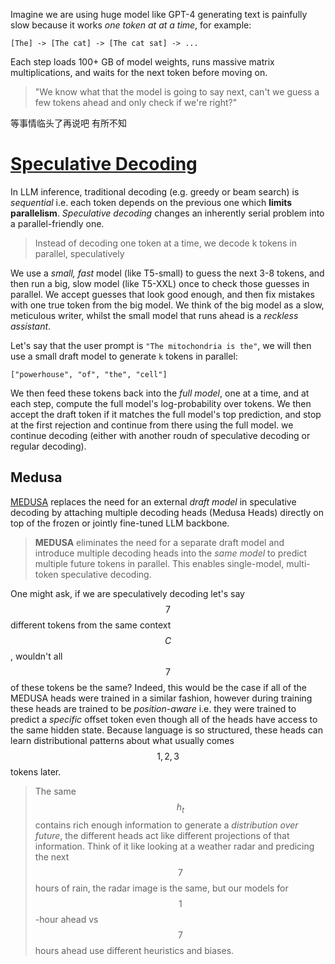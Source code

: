 Imagine we are using huge model like GPT-4 generating text is painfully slow because it works _one token at at a time_, for example:
```
[The] -> [The cat] -> [The cat sat] -> ...
```
Each step loads 100+ GB of model weights, runs massive matrix multiplications, and waits for the next token before moving on. 
> "We know what that the model is going to say next, can't we guess a few tokens ahead and only check if we're right?"

等事情临头了再说吧
有所不知

# [Speculative Decoding](https://arxiv.org/pdf/2211.17192)

In LLM inference, traditional decoding (e.g. greedy or beam search) is _sequential_ i.e. each token depends on the previous one which **limits parallelism**. _Speculative decoding_ changes an inherently serial problem into a parallel-friendly one. 

> Instead of decoding one token at a time, we decode k tokens in parallel, speculatively

We use a _small, fast_ model (like T5-small) to guess the next 3-8 tokens, and then run a big, slow model (like T5-XXL) once to check those guesses in parallel. We accept guesses that look good enough, and then fix mistakes with one true token from the big model. We think of the big model as a slow, meticulous writer, whilst the small model that runs ahead is a _reckless assistant_. 

Let's say that the user prompt is `"The mitochondria is the"`, we will then use a small draft model to generate `k` tokens in parallel:

```
["powerhouse", "of", "the", "cell"]
```

We then feed these tokens back into the _full model_, one at a time, and at each step, compute the full model's log-probability over tokens. We then accept the draft token if it matches the full model's top prediction, and stop at the first rejection and continue from there using the full model. we continue decoding (either with another roudn of speculative decoding or regular decoding). 

## Medusa

[MEDUSA](https://arxiv.org/pdf/2401.10774) replaces the need for an external _draft model_ in speculative decoding by attaching multiple decoding heads (Medusa Heads) directly on top of the frozen or jointly fine-tuned LLM backbone. 

> **MEDUSA** eliminates the need for a separate draft model and introduce multiple decoding heads into the _same model_ to predict multiple future tokens in parallel. This enables single-model, multi-token speculative decoding. 

One might ask, if we are speculatively decoding let's say $$7$$ different tokens from the same context $$C$$, wouldn't all $$7$$ of these tokens be the same? Indeed, this would be the case if all of the MEDUSA heads were trained in a similar fashion, however during training these heads are trained to be _position-aware_ i.e. they were trained to predict a _specific_ offset token even though all of the heads have access to the same hidden state. Because language is so structured, these heads can learn distributional patterns about what usually comes $$1, 2, 3$$ tokens later. 

> The same $$h_t$$ contains rich enough information to generate a _distribution over future_, the different heads act like different projections of that information. Think of it like looking at a weather radar and predicing the next $$7$$ hours of rain, the radar image is the same, but our models for $$1$$-hour ahead vs $$7$$ hours ahead use different heuristics and biases. 

